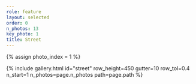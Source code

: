 ```yaml
---
role: feature
layout: selected
order: 0
n_photos: 13
key_photo: 1
title: Street
---
```


{% assign photo_index = 1 %}

{% include gallery.html id="street" row_height=450 gutter=10 row_tol=0.4 n_start=1 n_photos=page.n_photos path=page.path %}